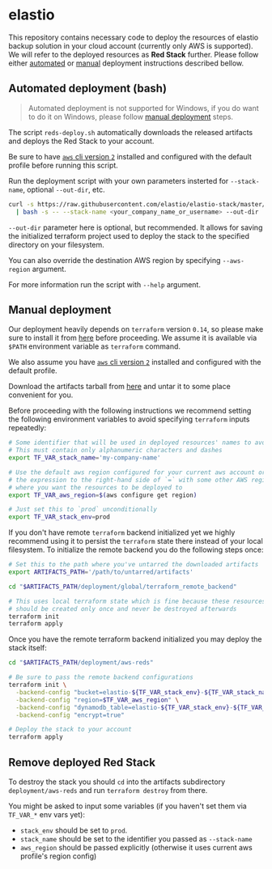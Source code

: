[terraform-download]: https://www.terraform.io/downloads.html
[red-stack-tar]: http://repo.assur.io/release/reds.tar.gz
[aws-cli-installation]: https://docs.aws.amazon.com/cli/latest/userguide/install-cliv2.html

# elastio

This repository contains necessary code to deploy the resources of elastio backup solution in your cloud account (currently only AWS is supported).
We will refer to the deployed resources as **Red Stack** further.
Please follow either [automated](#automated-deployment-bash) or [manual](#manual-deployment) deployment instructions described bellow.

## Automated deployment (bash)

> Automated deployment is not supported for Windows, if you do want to do it on Windows, please follow [manual deployment](#manual-deployment) steps.

The script `reds-deploy.sh` automatically downloads the released artifacts and
deploys the Red Stack to your account.

Be sure to have [`aws` cli version `2`][aws-cli-installation] installed and
configured with the default profile before running this script.

Run the deployment script with your own parameters insterted for `--stack-name`,
optional `--out-dir`, etc.

```bash
curl -s https://raw.githubusercontent.com/elastio/elastio-stack/master/scripts/reds-deploy.sh \
  | bash -s -- --stack-name <your_company_name_or_username> --out-dir ./elastio-stack
```

`--out-dir` parameter here is optional, but recommended. It allows for saving the initialized
terraform project used to deploy the stack to the specified directory on your filesystem.

You can also override the destination AWS region by specifying `--aws-region` argument.

For more information run the script with `--help` argument.

## Manual deployment

Our deployment heavily depends on `terraform` version `0.14`, so please make sure
to install it from [here][terraform-download] before proceeding.
We assume it is available via `$PATH` environment variable as `terraform` command.

We also assume you have [`aws` cli version `2`][aws-cli-installation] installed
and configured with the default profile.

Download the artifacts tarball from [here][red-stack-tar] and untar it to some place
convenient for you.

Before proceeding with the following instructions we recommend setting the following
environment variables to avoid specifying `terraform` inputs repeatedly:

```bash
# Some identifier that will be used in deployed resources' names to avoid name conflicts
# This must contain only alphanumeric characters and dashes
export TF_VAR_stack_name='my-company-name'

# Use the default aws region configured for your current aws account or replace
# the expression to the right-hand side of `=` with some other AWS region
# where you want the resources to be deployed to
export TF_VAR_aws_region=$(aws configure get region)

# Just set this to `prod` unconditionally
export TF_VAR_stack_env=prod
```

If you don't have remote `terraform` backend initialized yet we highly recommend
using it to persist the `terraform` state there instead of your local filesystem.
To initialize the remote backend you do the following steps once:

```bash
# Set this to the path where you've untarred the downloaded artifacts
export ARTIFACTS_PATH='/path/to/untarred/artifacts'

cd "$ARTIFACTS_PATH/deployment/global/terraform_remote_backend"

# This uses local terraform state which is fine because these resources
# should be created only once and never be destroyed afterwards
terraform init
terraform apply
```

Once you have the remote terraform backend initialized you may deploy the
stack itself:

```bash
cd "$ARTIFACTS_PATH/deployment/aws-reds"

# Be sure to pass the remote backend configurations
terraform init \
  -backend-config "bucket=elastio-${TF_VAR_stack_env}-${TF_VAR_stack_name}-terraform-state" \
  -backend-config "region=$TF_VAR_aws_region" \
  -backend-config "dynamodb_table=elastio-${TF_VAR_stack_env}-${TF_VAR_stack_name}-terraform-locks" \
  -backend-config "encrypt=true"

# Deploy the stack to your account
terraform apply
```

## Remove deployed Red Stack

To destroy the stack you should `cd` into the artifacts subdirectory `deployment/aws-reds`
and run `terraform destroy` from there.

You might be asked to input some variables (if you haven't set them via `TF_VAR_*` env vars yet):
- `stack_env` should be set to `prod`.
- `stack_name` should be set to the identifier you passed as `--stack-name`
- `aws_region` should be passed explicitly (otherwise it uses current aws profile's region config)
